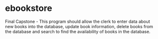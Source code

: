 # ebookstore
Final Capstone - This program should allow the clerk to enter data about new books into the database, update book information, delete books from the database and search to find the availability of books in the database.
